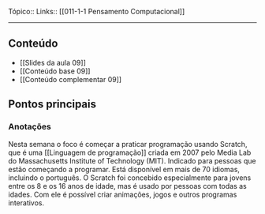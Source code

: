 Tópico::
Links:: [[011-1-1 Pensamento Computacional]]

---
## Conteúdo

- [[Slides da aula 09]]
- [[Conteúdo base 09]]
- [[Conteúdo complementar 09]]


## Pontos principais



### Anotações

Nesta semana o foco é começar a praticar programação usando Scratch, que é uma [[Linguagem de programação]] criada em 2007 pelo Media Lab do Massachusetts Institute of Technology (MIT). Indicado para pessoas que estão começando a programar.  Está  disponível  em  mais  de  70  idiomas, incluindo o português. O Scratch foi concebido especialmente para jovens entre  os  8  e  os  16  anos  de  idade,  mas  é  usado  por pessoas com todas as idades.  Com  ele  é  possível  criar  animações,  jogos  e  outros programas interativos.
